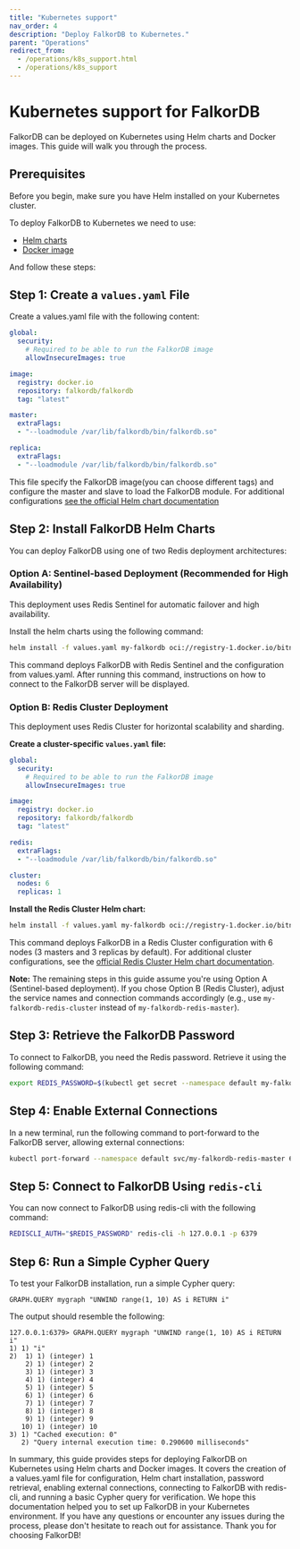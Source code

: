 ```yaml
---
title: "Kubernetes support"
nav_order: 4
description: "Deploy FalkorDB to Kubernetes."
parent: "Operations"
redirect_from:
  - /operations/k8s_support.html
  - /operations/k8s_support
---
```


# Kubernetes support for FalkorDB

FalkorDB can be deployed on Kubernetes using Helm charts and Docker images. This guide will walk you through the process.

## Prerequisites

Before you begin, make sure you have Helm installed on your Kubernetes cluster.

To deploy FalkorDB to Kubernetes we need to use:

* [Helm charts](https://bitnami.com/stack/redis/helm)
* [Docker image](https://hub.docker.com/r/falkordb/falkordb)

And follow these steps:

## Step 1: Create a `values.yaml` File

Create a values.yaml file with the following content:

```yaml
global:
  security:
    # Required to be able to run the FalkorDB image
    allowInsecureImages: true

image:
  registry: docker.io
  repository: falkordb/falkordb
  tag: "latest"

master:
  extraFlags:
  - "--loadmodule /var/lib/falkordb/bin/falkordb.so"

replica:
  extraFlags:
  - "--loadmodule /var/lib/falkordb/bin/falkordb.so"
```

This file specify the FalkorDB image(you can choose different tags)
and configure the master and slave to load the FalkorDB module.
For additional configurations [see the official Helm chart documentation](https://github.com/bitnami/charts/blob/main/bitnami/redis/values.yaml)

## Step 2: Install FalkorDB Helm Charts

You can deploy FalkorDB using one of two Redis deployment architectures:

### Option A: Sentinel-based Deployment (Recommended for High Availability)

This deployment uses Redis Sentinel for automatic failover and high availability.

Install the helm charts using the following command:

```bash
helm install -f values.yaml my-falkordb oci://registry-1.docker.io/bitnamicharts/redis
```

This command deploys FalkorDB with Redis Sentinel and the configuration from values.yaml.
After running this command, instructions on how to connect to the FalkorDB server will be displayed.

### Option B: Redis Cluster Deployment

This deployment uses Redis Cluster for horizontal scalability and sharding.

**Create a cluster-specific `values.yaml` file:**

```yaml
global:
  security:
    # Required to be able to run the FalkorDB image
    allowInsecureImages: true

image:
  registry: docker.io
  repository: falkordb/falkordb
  tag: "latest"

redis:
  extraFlags:
  - "--loadmodule /var/lib/falkordb/bin/falkordb.so"

cluster:
  nodes: 6
  replicas: 1
```

**Install the Redis Cluster Helm chart:**

```bash
helm install -f values.yaml my-falkordb oci://registry-1.docker.io/bitnamicharts/redis-cluster
```

This command deploys FalkorDB in a Redis Cluster configuration with 6 nodes (3 masters and 3 replicas by default).
For additional cluster configurations, see the [official Redis Cluster Helm chart documentation](https://artifacthub.io/packages/helm/bitnami/redis-cluster).

**Note:** The remaining steps in this guide assume you're using Option A (Sentinel-based deployment). If you chose Option B (Redis Cluster), adjust the service names and connection commands accordingly (e.g., use `my-falkordb-redis-cluster` instead of `my-falkordb-redis-master`).

## Step 3: Retrieve the FalkorDB Password

To connect to FalkorDB, you need the Redis password. Retrieve it using the following command:

```bash
export REDIS_PASSWORD=$(kubectl get secret --namespace default my-falkordb-redis -o jsonpath="{.data.redis-password}" | base64 -d)
```

## Step 4: Enable External Connections

In a new terminal, run the following command to port-forward to the FalkorDB server, allowing external connections:

```bash
kubectl port-forward --namespace default svc/my-falkordb-redis-master 6379:6379
```

## Step 5: Connect to FalkorDB Using `redis-cli`

You can now connect to FalkorDB using redis-cli with the following command:

```bash
REDISCLI_AUTH="$REDIS_PASSWORD" redis-cli -h 127.0.0.1 -p 6379
```

## Step 6: Run a Simple Cypher Query

To test your FalkorDB installation, run a simple Cypher query:

```
GRAPH.QUERY mygraph "UNWIND range(1, 10) AS i RETURN i"
```

The output should resemble the following:

```
127.0.0.1:6379> GRAPH.QUERY mygraph "UNWIND range(1, 10) AS i RETURN i"
1) 1) "i"
2)  1) 1) (integer) 1
    2) 1) (integer) 2
    3) 1) (integer) 3
    4) 1) (integer) 4
    5) 1) (integer) 5
    6) 1) (integer) 6
    7) 1) (integer) 7
    8) 1) (integer) 8
    9) 1) (integer) 9
   10) 1) (integer) 10
3) 1) "Cached execution: 0"
   2) "Query internal execution time: 0.290600 milliseconds"
```

In summary, this guide provides steps for deploying FalkorDB on Kubernetes using Helm charts and Docker images. It covers the creation of a values.yaml file for configuration, Helm chart installation, password retrieval, enabling external connections, connecting to FalkorDB with redis-cli, and running a basic Cypher query for verification. We hope this documentation helped you to set up FalkorDB in your Kubernetes environment. If you have any questions or encounter any issues during the process, please don't hesitate to reach out for assistance. Thank you for choosing FalkorDB!

